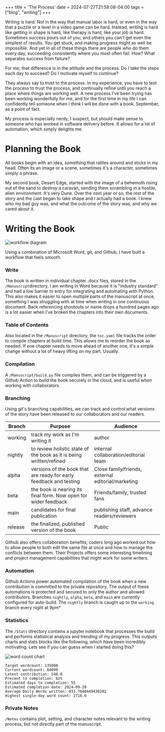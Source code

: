 +++
title = 'The Process'
date = 2024-07-27T21:58:08-04:00
tags = ["blog", "writing"]
+++

Writing is hard. Not in the way that manual labor is hard, or even in the way that a puzzle or a level in a video game can be hard. Instead, writing is hard like getting in shape is hard, like therapy is hard, like your job is hard. Sometimes success pours out of you, and others you can't get even the simplest of results. You get stuck, and making progress might as well be impossible. And yet in all of these things there are people who do them every day, succeeding consistently where you most often fail. How? What separates success from failure?

For me, that difference is in the attitude and the process. Do I take the steps each day to succeed? Do I motivate myself to continue?

They always say to trust to the process. In my experience, you have to test the process to trust the process, and continually refine until you reach a place where things are working well. A new process I've been trying has been working wonderfully for me, and for the first time in my life I can confidently tell someone when I *think* I will be done with a book. September, as a point of fact.

My process is especially nerdy, I suspect, but should make sense to someone who has worked in software delivery before. It  allows for a lot of automation, which simply delights me.

# Planning the Book

All books begin with an idea, something that rattles around and sticks in my head. Often its an image or a scene, sometimes it's a character, sometimes simply a phrase.

My second book, Desert Edge, started with the image of a behemoth rising out of the sand to destroy a caravan, sending them scrambling in a hostile, alien environment. It's very Dune. Over the next year or so, the rest of the story and the cast began to take shape and I actually had a book. I knew who my bad guy was, and what the outcome of the story was, and why we cared about it.

# Writing the Book

![workflow diagram](/images/Workflow%20Diagram.png)

Using a combination of Microsoft Word, git, and Github, I have built a workflow that feels smooth.

### Write 
The book is written in individual chapter .docx files, stored in the `/Manuscript`directory. I am writing in Word because it is "industry standard" and had a low barrier to entry for integrating and automating with Python. This also makes it easier to open multiple parts of the manuscript at once, something I was struggling with at time when writing in one continuous document. Back referencing shoutouts or name drops a hundred pages ago is a lot easier when I've broken the chapters into their own documents.

### Table of Contents
Also located in the `/Manuscript` directory, the `toc.yaml` file tracks the order to compile chapters at build time. This allows me to reorder the book as needed. If one chapter needs to move ahead of another one, it's a simple change without a lot of heavy lifting on my part. Usually.

### Compilation
A `/Manuscript/build.py` file compiles them, and can be triggered by a Github Action to build the book securely in the cloud, and is useful when working with collaborators.

### Branching
Using git's branching capabilities, we can track and control what versions of the story have been released to our collaborators and our readers.

| Branch | Purpose | Audience |
| ------ | ------- | -------- |
| working | track my work as I'm writing it | author |
| nightly | to review holistic state of the book as it is being written/refined | internal collaboration/editorial team |
| alpha | versions of the book that are ready for early feedback and testing | Close family/friends, external editorial/marketing |
| beta | the book is nearing its final form. Now open for wider feedback | Friends/family, trusted fans |
| main | candidates for final publication | publishing staff, advance readers/reviewers |
| release | the finalized, published version of the book | Public |

Github also offers collaboration benefits; coders long ago worked out how to allow people to both edit the same file at once and how to manage the conflicts between them. Their Projects offers some interesting timelining and project management capabilities that might work for some writers.

### Automation
Github Actions power automated compilation of the book when a new contribution is committed to the private repository. The output of these automations is protected and secured to only the author and allowed contributors. Branches `nightly`, `alpha`, `beta`, and `main` are currently configured for auto-build. The `nightly` branch is caught up to the `working` branch every night at 9pm*

### Statistics
The `/Stats` directory contains a jupyter notebook that processes the build and performs statistical analysis and trending of my progress. This outputs charts and stats blocks like the following, which have been incredibly motivating. Lets see if you can guess when I started doing this?

![word count chart](/images/word_count_progress.png)
```
Target wordcount: 135000
Current wordcount: 84099
Latest contribution: 548.0
Precent to completion: 62%
Estimated days to completion: 55
Estimated completion date: 2024-09-20
Average Daily Words written: 931.7640449438202
Highest single-day word count: 2718.0
```

### Private Notes
`/Notes` contains plot, setting, and character notes relevant to the writing process, but not directly part of the manuscript.
